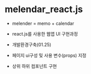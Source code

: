 # melendar_react.js

+ melender = memo + calendar 

+ react.js를 사용한 웹앱 UI 구현과정

+ 개발환경구축(01.25)

+ 페이지 ui구성 및 사용 변수(props) 지정

+ 상위 하위 컴포넌트 구현
